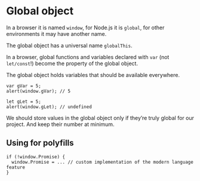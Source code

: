 # Global object


In a browser it is named `window`, for Node.js it is `global`, for other environments it may have another name.

The global object has a universal name `globalThis`.

In a browser, global functions and variables declared with `var` (not `let/const`!) become the property of the global object.

The global object holds variables that should be available everywhere.

```
var gVar = 5;
alert(window.gVar); // 5

let gLet = 5;
alert(window.gLet); // undefined
```

We should store values in the global object only if they’re truly global for our project. And keep their number at minimum.

## Using for polyfills

```
if (!window.Promise) {
  window.Promise = ... // custom implementation of the modern language feature
}
```